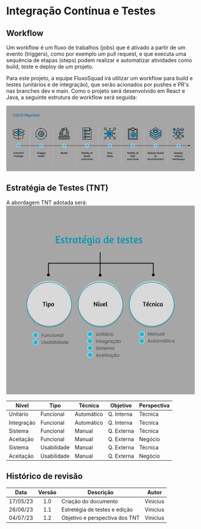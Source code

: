 # Integração Contínua e Testes

## Workflow
Um workflow é um fluxo de trabalhos (jobs) que é ativado a partir de um evento (triggers), como por exemplo um pull request, e que executa uma sequência de etapas (steps) podem realizar e automatizar atividades como build, teste e deploy de um projeto.

Para este projeto, a equipe FluxoSquad irá utilizar um workflow para build e testes (unitários e de integração), que serão acionados por pushes e PR's nas branches dev e main.
Como o projeto será desenvolvido em React e Java, a seguinte estrutura de workflow será seguida:

![CI Workflow](./img/CI_Workflow.png)

## Estratégia de Testes (TNT)
A abordagem TNT adotada será:          
![Estratégia de testes](./img/EstrategiaTestes.png)

| Nível      | Tipo        | Técnica    | Objetivo   | Perspectiva |
| ---------- | ----------- | ---------- | ---------- | ----------- |
| Unitário   | Funcional   | Automático | Q. Interna | Técnica     |
| Integração | Funcional   | Automático | Q. Interna | Técnica     |
| Sistema    | Funcional   | Manual     | Q. Externa | Técnica     |
| Aceitação  | Funcional   | Manual     | Q. Externa | Negócio     |
| Sistema    | Usabilidade | Manual     | Q. Externa | Técnica     |
| Aceitação  | Usabilidade | Manual     | Q. Externa | Negócio     |

## Histórico de revisão

|   Data   | Versão | Descrição                      | Autor    |
| :------: | :----: | ------------------------------ | -------- |
| 17/05/23 |  1.0   | Criação do documento           | Vinicius |
| 26/06/23 |  1.1   | Estretégia de testes e edição  | Vinicius |
| 04/07/23 |  1.2   | Objetivo e perspectiva dos TNT | Vinicius |
